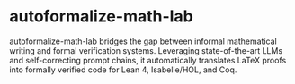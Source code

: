 # autoformalize-math-lab
autoformalize-math-lab bridges the gap between informal mathematical writing and formal verification systems. Leveraging state-of-the-art LLMs and self-correcting prompt chains, it automatically translates LaTeX proofs into formally verified code for Lean 4, Isabelle/HOL, and Coq.
